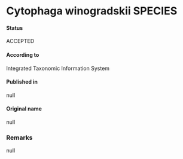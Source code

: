 Cytophaga winogradskii SPECIES
=======

#### Status
ACCEPTED

#### According to
Integrated Taxonomic Information System

#### Published in
null

#### Original name
null

### Remarks
null